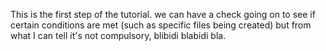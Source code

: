 This is the first step of the tutorial. we can have a check going on to see if certain conditions are met (such as specific files being created) but from what I can tell it's not compulsory, blibidi blabidi bla.
